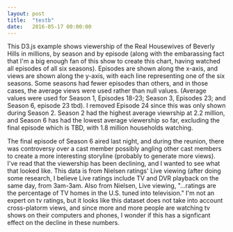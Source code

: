 ```yaml
---
layout: post
title:  "testb"
date:   2016-05-17 00:00:00
---
```


<style>

#example {
  font: 12px sans-serif;
  color: blue;
}
.axis path,
.axis line {
  fill: none;
  stroke: #000;
  shape-rendering: crispEdges;
}
.bar {
  fill: #402824;
  font-weight: 900;
}
.xaxislabels {
  fill: #402824;
}
.x.axis path {
  display: none;
}
.x.axis {
    color: blue;
}
</style>
<body>
  <div id="example"></div>
<script src="https://d3js.org/d3.v3.min.js" charset="utf-8"></script>
<script>
var margin = {top: 20, right: 20, bottom: 50, left: 40},
    width = 960 - margin.left - margin.right,
    height = 600 - margin.top - margin.bottom;
var negWidth = width * -1;
var posWidth = width * 0.5;
var x0 = d3.scale.ordinal()
    .rangeRoundBands([0, width], .1);
var x1 = d3.scale.ordinal();
var y = d3.scale.linear()
    .range([height, 0]);
var color = d3.scale.ordinal()
    .range(["#FFA08F",  "#5E83CC",   "#40B282"]);
var xAxis = d3.svg.axis()
    .scale(x0)
    .orient("bottom");
var yAxis = d3.svg.axis()
    .scale(y)
    .orient("left")
    .tickFormat(d3.format(".1s"));
var svg = d3.select("#example").append("svg")
    .attr("width", width + margin.left + margin.right)
    .attr("height", height + margin.top + margin.bottom)
  .append("g")
    .attr("transform", "translate(" + margin.left + "," + margin.top + ")");
d3.csv("/New folder/datamv.csv", function(error, data) {
  if (error) throw error;
  var ageNames = d3.keys(data[0]).filter(function(key) { return key !== "RegionName"; });
  data.forEach(function(d) {
    d.ages = ageNames.map(function(name) { return {name: name, value: +d[name]}; });
  });
  x0.domain(data.map(function(d) { return d.RegionName; }));
  x1.domain(ageNames).rangeRoundBands([0, x0.rangeBand()]);
  var d3Min =    d3.min(data, function (d) {
      return d3.min(d.ages, function (d) {
          return d.value;
      });
  });
  var  d3Max =  d3.max(data, function (d) {
          return d3.max(d.ages, function (d) {
              return d.value;
          });
      });
     y.domain([ d3Min,d3Max ]);
     var xAxisTransform =  height;
     if(d3Min < 0 && 0 < d3Max) {
         xAxisTransform = height * (d3Max / (d3Max -d3Min));
     }
     svg.append("g")
           .attr("class", "y axis")
           .attr("transform", "translate(0," + xAxisTransform + ")") // this line moves x-axis
           .call(xAxis)
           .selectAll("text")
           .attr("y", 0)
           .attr("x",5)
           .attr("transform", "rotate(80)")
           .attr("class", "xaxislabels")
           .style("text-anchor", "start");
     svg.append("g")
           .attr("class", "y axis")
           .call(yAxis)
           .append("text")
           .attr("transform", "rotate(-90)")
           .attr("y", 10)
           .attr("dy", ".71em")
           .style("text-anchor", "end")
           .text("Percent Change");
  var state = svg.selectAll(".state")
      .data(data)
    .enter().append("g")
      .attr("class", "state")
      .attr("transform", function(d) { return "translate(" + x0(d.RegionName) + ",0)"; });
      state.selectAll("rect")
            .data(function (d) {
                return d.ages;
            })
            .enter().append("rect")
            .attr("width", x1.rangeBand())
            .attr("x", function (d) {
                return x1(d.name);
            })
            .attr("y", function (d) {
                if(d.value < 0)
                    return y(0);
                return y(d.value);
            })
            .attr("height", function (d) {
                if(d.value < 0) {
                     return y(d.value+d3Max);
                }
                return height - y(d.value+d3Min);
            })
            .style("fill", function (d) {
                return color(d.name);
            });
      state.selectAll("text")
        .data(function(d) { return d.ages; })
      .enter().append("text")
       .attr("x", function(d) { return y(d.value); })
       .attr("y", function(d) { return -x1(d.name); })
        .attr("transform", "rotate(90)")
        .attr("text-anchor", "start")
        .attr("class","bar" )
        .text(function(d, i) { return d.value + "%"; });
  var legend = svg.selectAll(".legend")
      .data(ageNames.slice().reverse())
    .enter().append("g")
      .attr("class", "legend")
      .attr("transform", function(d, i) { return "translate(0," + i * 20 + ")"; });
  legend.append("rect")
      .attr("x", width - 18)
      .attr("width", 18)
      .attr("height", 18)
      .style("fill", color);
  legend.append("text")
      .attr("x", width - 24)
      .attr("y", 9)
      .attr("dy", ".35em")
      .style("text-anchor", "end")
      .text(function(d) { return d; });
});
</script>

<p>
This D3.js example shows viewership of the Real Housewives of Beverly Hills in millions, by season and by episode (along with the embarassing fact that I'm a big enough fan of this show to create this chart, having watched all episodes of all six seasons). Episodes are shown along the x-axis, and views are shown along the y-axis, with each line representing one of the six seasons. Some seasons had fewer episodes than others, and in those cases, the average views were used rather than null values. (Average values were used for Season 1, Episodes 18-23; Season 3, Episodes 23; and Season 6, episode 23 tbd). I removed Episode 24 since this was only shown during Season 2. Season 2 had the highest average viewrship at 2.2 million, and Season 6 has had the lowest average viewership so far, excluding the final episode which is TBD, with 1.8 million households watching.
</p>
<p>
The final episode of Season 6 aired last night, and during the reunion, there was controversy over a cast member possibly angling other cast members to create a more interesting storyline (probably to generate more views). I've read that the viewership has been declining, and I wanted to see what that looked like. This data is from Nielsen ratings' Live viewing (after doing some research, I believe Live ratings include TV and DVR playback on the same day, from 3am-3am. Also from Nielsen, Live viewing, "...ratings are the percentage of TV homes in the U.S. tuned into television." I'm not an expert on tv ratings, but it looks like this dataset does not take into account cross-platorm views, and since more and more people are watching tv shows on their computers and phones, I wonder if this has a signficant effect on the decline in these numbers.
</p>
